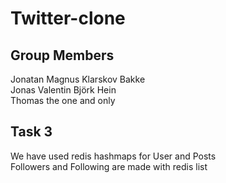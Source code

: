 # Twitter-clone
## Group Members
Jonatan Magnus Klarskov Bakke  
Jonas Valentin Björk Hein  
Thomas the one and only  

## Task 3
We have used redis hashmaps for User and Posts  
Followers and Following are made with redis list